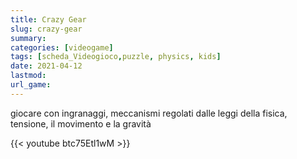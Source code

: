 ```yaml
---
title: Crazy Gear
slug: crazy-gear
summary: 
categories: [videogame]
tags: [scheda_Videogioco,puzzle, physics, kids]
date: 2021-04-12
lastmod: 
url_game: 
---
```


giocare con ingranaggi, meccanismi regolati dalle leggi della fisica, tensione, il movimento e la gravità

{{< youtube btc75Etl1wM >}}
